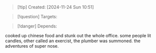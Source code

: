 
>[!tip] Created: [2024-11-24 Sun 10:51]

>[!question] Targets: 

>[!danger] Depends: 

cooked up chinese food and stunk out the whole office.
some people lit candles, other called an exercist, the plumber was summoned.
the adventures of super nose.